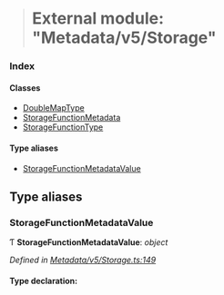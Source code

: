 > # External module: "Metadata/v5/Storage"

### Index

#### Classes

* [DoubleMapType](../classes/_metadata_v5_storage_.doublemaptype.md)
* [StorageFunctionMetadata](../classes/_metadata_v5_storage_.storagefunctionmetadata.md)
* [StorageFunctionType](../classes/_metadata_v5_storage_.storagefunctiontype.md)

#### Type aliases

* [StorageFunctionMetadataValue](_metadata_v5_storage_.md#storagefunctionmetadatavalue)

## Type aliases

###  StorageFunctionMetadataValue

Ƭ **StorageFunctionMetadataValue**: *object*

*Defined in [Metadata/v5/Storage.ts:149](https://github.com/polkadot-js/api/blob/edea20d/packages/types/src/Metadata/v5/Storage.ts#L149)*

#### Type declaration:
